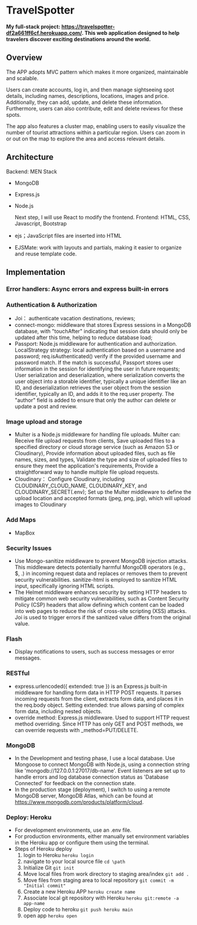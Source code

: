 # TravelSpotter
 **My full-stack project: https://travelspotter-df2a661ff6cf.herokuapp.com/. This web application designed to help travelers discover exciting destinations around the world.**
## Overview
 The APP adopts MVC pattern which makes it more organized, maintainable and scalable.
 
 Users can create accounts, log in, and then manage sightseeing spot details, including names, descriptions, locations, images and price. Additionally, they can add, update, and delete these 
 information. Furthermore, users can also contribute, edit and delete reviews for these spots.
 
 The app also features a cluster map, enabling users to easily visualize the number of tourist attractions within a particular region. Users can zoom in or out on the map to explore the area 
 and access relevant details.
## Architecture
Backend: MEN Stack
- MongoDB
- Express.js
- Node.js
  
  Next step, I will use React to modify the frontend.
Frontend: HTML, CSS, Javascript, Bootstrap
- ejs；JavaScript files are inserted into HTML
- EJSMate: work with layouts and partials, making it easier to organize and reuse template code.
## Implementation
### Error handlers: Async errors and express built-in errors
### Authentication & Authorization
- Joi： authenticate vacation destinations, reviews;
- connect-mongo: middleware that stores Express sessions in a MongoDB database, with "touchAfter" indicating that session data should only be updated after this time, helping to reduce database load;
- Passport: Node.js middleware for authentication and authorization. LocalStrategy strategy: local authentication based on a username and password; req.isAuthenticated() verify if the provided username and password match. If the match is successful, Passport stores user information in the session for identifying the user in future requests; User serialization and deserialization, where serialization converts the user object into a storable identifier, typically a unique identifier like an ID, and deserialization retrieves the user object from the session identifier, typically an ID, and adds it to the req.user property. The "author" field is added to ensure that only the author can delete or update a post and review.
### Image upload and storage
- Multer is a Node.js middleware for handling file uploads. Multer can: Receive file upload requests from clients, Save uploaded files to a specified directory or cloud storage service (such as Amazon S3 or Cloudinary), Provide information about uploaded files, such as file names, sizes, and types, Validate the type and size of uploaded files to ensure they meet the application's requirements, Provide a straightforward way to handle multiple file upload requests.
- Cloudinary： Configure Cloudinary, including CLOUDINARY_CLOUD_NAME, CLOUDINARY_KEY, and CLOUDINARY_SECRET(.env); Set up the Multer middleware to define the upload location and accepted formats (jpeg, png, jpg), which will upload images to Cloudinary
### Add Maps
- MapBox
### Security Issues
- Use Mongo-sanitize middleware to prevent MongoDB injection attacks. This middleware detects potentially harmful MongoDB operators (e.g., $, .) in incoming request data and replaces or removes them to prevent security vulnerabilities. sanitize-html is employed to sanitize HTML input, specifically ignoring HTML scripts.
- The Helmet middleware enhances security by setting HTTP headers to mitigate common web security vulnerabilities, such as Content Security Policy (CSP) headers that allow defining which content can be loaded into web pages to reduce the risk of cross-site scripting (XSS) attacks. Joi is used to trigger errors if the sanitized value differs from the original value.
### Flash
- Display notifications to users, such as success messages or error messages.
### RESTful
- express.urlencoded({ extended: true }) is an Express.js built-in middleware for handling form data in HTTP POST requests. It parses incoming requests from the client, extracts form data, and places it in the req.body object. Setting extended: true allows parsing of complex form data, including nested objects.
- override method: Express.js middleware. Used to support HTTP request method overriding. Since HTTP has only GET and POST methods, we can override requests with _method=PUT/DELETE.
### MongoDB
- In the Development and testing phase, I use a local database. Use Mongoose to connect MongoDB with Node.js, using a connection string like 'mongodb://127.0.0.1:27017/db-name'. Event listeners are set up to handle errors and log database connection status as 'Database Connected' for feedback on the connection state.
- In the production stage (deployment), I switch to using a remote MongoDB server, MongoDB Atlas, which can be found at https://www.mongodb.com/products/platform/cloud.
### Deploy: Heroku
- For development environments, use an .env file.
- For production environments, either manually set environment variables in the Heroku app or configure them using the terminal.
- Steps of Heroku deploy
  1. login to Heroku
     `heroku login`
  2. navigate to your local source file
     `cd \path`
  3. Initialize Git
     `git init`
  4. Move local files from work directory to staging area/index
     `git add .`
  5. Move files from staging area to local repository
      `git commit -m "Initial commit"`
  6. Create a new Heroku APP
     `heroku create name`
  7. Associate local git repository with Heroku `heroku git:remote -a app-name`
  8. Deploy code to heroku
     `git push heroku main`
  9. open app `heroku open`
  

